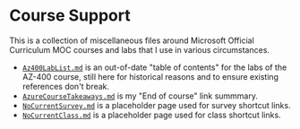 # Course Support

This is a collection of miscellaneous files around Microsoft Official Curriculum MOC courses and labs that I use in
various circumstances.

* [`Az400LabList.md`](Az400LabList.md) is an out-of-date "table of contents" for the labs of the AZ-400 course, still here for historical reasons and to ensure existing references don't break.
* [`AzureCourseTakeaways.md`](AzureCourseTakeaways.md) is my "End of course" link summmary.
* [`NoCurrentSurvey.md`](NoCurrentSurvey.md) is a placeholder page used for survey shortcut links.
* [`NoCurrentClass.md`](NoCurrentClass.md) is a placeholder page used for class shortcut links.
